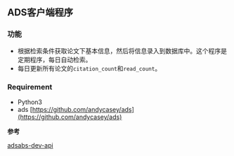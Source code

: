 ## ADS客户端程序

### 功能

- 根据检索条件获取论文下基本信息，然后将信息录入到数据库中。这个程序是定期程序，每日自动检索。
- 每日更新所有论文的`citation_count`和`read_count`。

### Requirement

- Python3
- ads [https://github.com/andycasey/ads](https://github.com/andycasey/ads)

**参考**

[adsabs-dev-api](https://github.com/adsabs/adsabs-dev-api)
